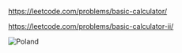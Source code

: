 https://leetcode.com/problems/basic-calculator/

https://leetcode.com/problems/basic-calculator-ii/

![Poland](https://www.allenovery.com/global/-/media/allenovery/1_images/locations/europe/poland/ao_hero_image_m01_countries_europe_warsaw.jpg "Poland")
